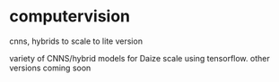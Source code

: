 # computervision
cnns, hybrids to scale to lite version


variety of CNNS/hybrid models for Daize scale using tensorflow.
other versions coming soon
